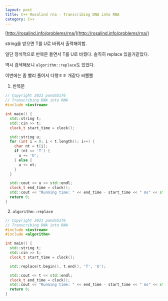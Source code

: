```yaml
---
layout: post
title: C++ Rosalind rna - Transcribing DNA into RNA
category: C++
---
```


[http://rosalind.info/problems/rna/](http://rosalind.info/problems/rna/)

string을 받으면 T를 U로 바꿔서 출력해야함.

일단 정석적으로 반복문 돌면서 T를 U로 바꿨다. 솔직히 replace 있을거같았다.

역시 검색해보니 `algorithm::replace`도 있었다.

이번에는 좀 빨리 풀어서 다행ㅎㅎ 개같다 씨쁠쁠

<!--description-->

1. 반복문

```c++
// Copyright 2021 panda5176
// Transcribing DNA into RNA
#include <iostream>

int main() {
  std::string t;
  std::cin >> t;
  clock_t start_time = clock();

  std::string u;
  for (int i = 0; i < t.length(); i++) {
    char nt = t[i];
    if (nt == 'T') {
      u += 'U';
    } else {
      u += nt;
    }
  }

  std::cout << u << std::endl;
  clock_t end_time = clock();
  std::cout << "Running time: " << end_time - start_time << " ms" << std::endl;
  return 0;
}
```

2. `algorithm::replace`

```c++
// Copyright 2021 panda5176
// Transcribing DNA into RNA
#include <iostream>
#include <algorithm>

int main() {
  std::string t;
  std::cin >> t;
  clock_t start_time = clock();

  std::replace(t.begin(), t.end(), 'T', 'U');

  std::cout << t << std::endl;
  clock_t end_time = clock();
  std::cout << "Running time: " << end_time - start_time << " ms" << std::endl;
  return 0;
}
```